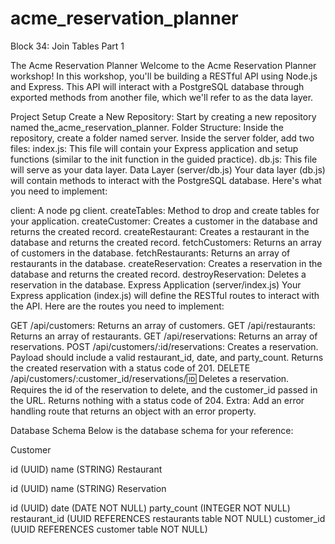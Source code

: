 # acme_reservation_planner
Block 34: Join Tables Part 1

The Acme Reservation Planner
Welcome to the Acme Reservation Planner workshop! In this workshop, you'll be building a RESTful API using Node.js and Express. This API will interact with a PostgreSQL database through exported methods from another file, which we'll refer to as the data layer.

Project Setup
Create a New Repository: Start by creating a new repository named the_acme_reservation_planner.
Folder Structure:
Inside the repository, create a folder named server.
Inside the server folder, add two files:
index.js: This file will contain your Express application and setup functions (similar to the init function in the guided practice).
db.js: This file will serve as your data layer.
Data Layer (server/db.js)
Your data layer (db.js) will contain methods to interact with the PostgreSQL database. Here's what you need to implement:

client: A node pg client.
createTables: Method to drop and create tables for your application.
createCustomer: Creates a customer in the database and returns the created record.
createRestaurant: Creates a restaurant in the database and returns the created record.
fetchCustomers: Returns an array of customers in the database.
fetchRestaurants: Returns an array of restaurants in the database.
createReservation: Creates a reservation in the database and returns the created record.
destroyReservation: Deletes a reservation in the database.
Express Application (server/index.js)
Your Express application (index.js) will define the RESTful routes to interact with the API. Here are the routes you need to implement:

GET /api/customers: Returns an array of customers.
GET /api/restaurants: Returns an array of restaurants.
GET /api/reservations: Returns an array of reservations.
POST /api/customers/:id/reservations: Creates a reservation. Payload should include a valid restaurant_id, date, and party_count. Returns the created reservation with a status code of 201.
DELETE /api/customers/:customer_id/reservations/:id: Deletes a reservation. Requires the id of the reservation to delete, and the customer_id passed in the URL. Returns nothing with a status code of 204.
Extra:
Add an error handling route that returns an object with an error property.

Database Schema
Below is the database schema for your reference:

Customer

id (UUID)
name (STRING)
Restaurant

id (UUID)
name (STRING)
Reservation

id (UUID)
date (DATE NOT NULL)
party_count (INTEGER NOT NULL)
restaurant_id (UUID REFERENCES restaurants table NOT NULL)
customer_id (UUID REFERENCES customer table NOT NULL)
